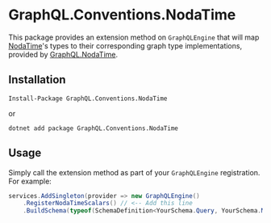 # GraphQL.Conventions.NodaTime

This package provides an extension method on `GraphQLEngine` that will map [NodaTime][1]'s types to their corresponding graph type implementations, provided by [GraphQL.NodaTime][2].

## Installation

```
Install-Package GraphQL.Conventions.NodaTime
```

or

```
dotnet add package GraphQL.Conventions.NodaTime
```

## Usage

Simply call the extension method as part of your `GraphQLEngine` registration. For example:

```csharp
services.AddSingleton(provider => new GraphQLEngine()
    .RegisterNodaTimeScalars() // <-- Add this line
    .BuildSchema(typeof(SchemaDefinition<YourSchema.Query, YourSchema.Mutation>)));
```

[1]: https://nodatime.org/
[2]: https://github.com/shoooe/graphql-nodatime
